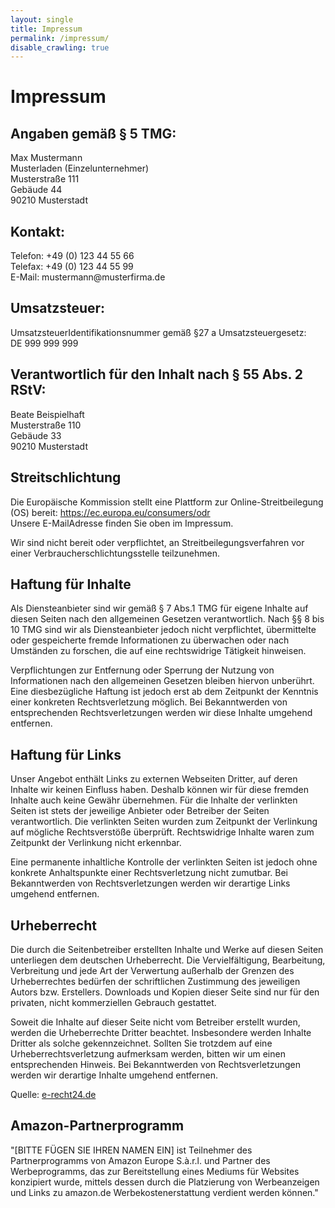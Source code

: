 ```yaml
---
layout: single
title: Impressum
permalink: /impressum/
disable_crawling: true
---
```


<h1>Impressum</h1>
<h2>Angaben gem&auml;&szlig; &sect; 5 TMG:</h2>
<p>Max Mustermann<br> Musterladen (Einzelunternehmer)<br> Musterstra&szlig;e 111<br> Geb&auml;ude 44<br> 90210 Musterstadt
</p>
<h2>Kontakt:</h2>
<p>Telefon: +49 (0) 123 44 55 66<br> Telefax: +49 (0) 123 44 55 99
  <br> E-Mail: mustermann@musterfirma.de</p>
<h2>Umsatzsteuer:</h2>
<p>UmsatzsteuerIdentifikationsnummer gem&auml;&szlig; &sect;27 a Umsatzsteuergesetz:<br> DE 999 999 999</p>
<h2>Verantwortlich f&uuml;r den Inhalt nach &sect; 55 Abs. 2 RStV:</h2>
<p>Beate Beispielhaft<br> Musterstra&szlig;e 110<br> Geb&auml;ude 33<br> 90210 Musterstadt</p>
<h2>Streitschlichtung</h2>
<p>Die Europ&auml;ische Kommission stellt eine Plattform zur Online-Streitbeilegung (OS) bereit: <a href="https://ec.europa.eu/consumers/odr">https://ec.europa.eu/consumers/odr</a><br> Unsere E-MailAdresse finden Sie oben im Impressum.</p>
<p>Wir sind nicht bereit oder verpflichtet, an Streitbeilegungsverfahren vor einer Verbraucherschlichtungsstelle teilzunehmen.</p>
<h2>Haftung
f&uuml;r Inhalte</h2>
<p>Als Diensteanbieter sind wir gem&auml;&szlig; &sect; 7 Abs.1 TMG f&uuml;r eigene Inhalte auf diesen Seiten nach den allgemeinen Gesetzen verantwortlich. Nach &sect;&sect; 8 bis 10 TMG sind wir als Diensteanbieter jedoch nicht verpflichtet, &uuml;bermittelte
  oder gespeicherte fremde Informationen zu &uuml;berwachen oder nach Umst&auml;nden zu forschen, die auf eine rechtswidrige T&auml;tigkeit hinweisen.</p>
<p>Verpflichtungen zur Entfernung oder Sperrung der Nutzung von Informationen nach den allgemeinen Gesetzen bleiben hiervon unber&uuml;hrt. Eine diesbez&uuml;gliche Haftung ist jedoch erst ab dem Zeitpunkt der Kenntnis einer konkreten Rechtsverletzung m&ouml;glich.
  Bei Bekanntwerden von entsprechenden Rechtsverletzungen werden wir diese Inhalte umgehend entfernen.
</p>
<h2>Haftung f&uuml;r Links</h2>
<p>Unser Angebot enth&auml;lt Links zu externen Webseiten Dritter, auf deren Inhalte wir keinen Einfluss haben. Deshalb k&ouml;nnen wir f&uuml;r diese fremden Inhalte auch keine Gew&auml;hr &uuml;bernehmen. F&uuml;r die Inhalte der verlinkten Seiten ist
  stets der jeweilige Anbieter oder Betreiber der Seiten verantwortlich. Die verlinkten Seiten wurden zum Zeitpunkt der Verlinkung auf m&ouml;gliche Rechtsverst&ouml;&szlig;e &uuml;berpr&uuml;ft. Rechtswidrige Inhalte waren zum Zeitpunkt der Verlinkung
  nicht erkennbar.</p>
<p>Eine permanente inhaltliche Kontrolle der verlinkten Seiten ist jedoch ohne konkrete Anhaltspunkte einer Rechtsverletzung nicht zumutbar. Bei Bekanntwerden von Rechtsverletzungen werden wir derartige Links umgehend entfernen.
</p>
<h2>Urheberrecht</h2>
<p>Die durch die Seitenbetreiber erstellten Inhalte und Werke auf diesen Seiten unterliegen dem deutschen Urheberrecht. Die Vervielf&auml;ltigung, Bearbeitung, Verbreitung und jede Art der Verwertung au&szlig;erhalb der Grenzen des Urheberrechtes bed&uuml;rfen
  der schriftlichen Zustimmung des jeweiligen Autors bzw. Erstellers. Downloads und Kopien dieser Seite sind nur f&uuml;r den privaten, nicht kommerziellen Gebrauch gestattet.</p>
<p>Soweit die Inhalte auf dieser Seite nicht vom Betreiber erstellt wurden, werden die Urheberrechte Dritter beachtet. Insbesondere werden Inhalte Dritter als solche gekennzeichnet. Sollten Sie trotzdem auf eine Urheberrechtsverletzung aufmerksam werden,
  bitten wir um einen entsprechenden Hinweis. Bei Bekanntwerden von Rechtsverletzungen werden wir derartige Inhalte umgehend entfernen.</p>
<p>Quelle: <a href="https://www.e-recht24.de">e-recht24.de</a></p>

<h2>Amazon-Partnerprogramm</h2>
<p>
 "[BITTE FÜGEN SIE IHREN NAMEN EIN] ist Teilnehmer des Partnerprogramms von Amazon Europe S.à.r.l. und Partner des Werbeprogramms, das zur Bereitstellung eines Mediums für Websites konzipiert wurde, mittels dessen durch die Platzierung von Werbeanzeigen und Links zu amazon.de Werbekostenerstattung verdient werden können."
</p>
